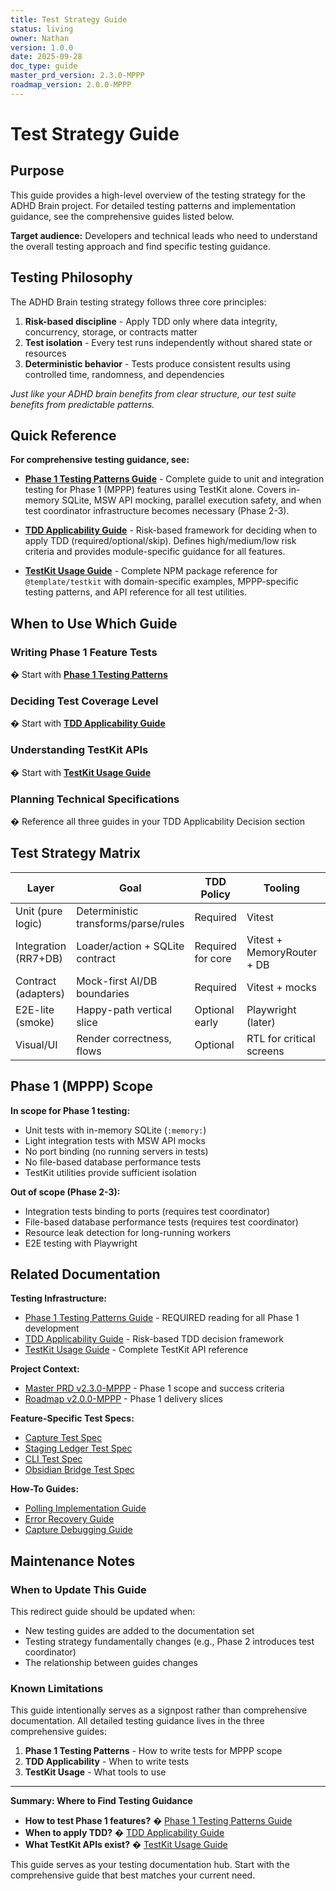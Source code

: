 ```yaml
---
title: Test Strategy Guide
status: living
owner: Nathan
version: 1.0.0
date: 2025-09-28
doc_type: guide
master_prd_version: 2.3.0-MPPP
roadmap_version: 2.0.0-MPPP
---
```


# Test Strategy Guide

## Purpose

This guide provides a high-level overview of the testing strategy for the ADHD Brain project. For detailed testing patterns and implementation guidance, see the comprehensive guides listed below.

**Target audience:** Developers and technical leads who need to understand the overall testing approach and find specific testing guidance.

## Testing Philosophy

The ADHD Brain testing strategy follows three core principles:

1. **Risk-based discipline** - Apply TDD only where data integrity, concurrency, storage, or contracts matter
2. **Test isolation** - Every test runs independently without shared state or resources
3. **Deterministic behavior** - Tests produce consistent results using controlled time, randomness, and dependencies

_Just like your ADHD brain benefits from clear structure, our test suite benefits from predictable patterns._

## Quick Reference

**For comprehensive testing guidance, see:**

- **[Phase 1 Testing Patterns Guide](./guide-phase1-testing-patterns.md)** - Complete guide to unit and integration testing for Phase 1 (MPPP) features using TestKit alone. Covers in-memory SQLite, MSW API mocking, parallel execution safety, and when test coordinator infrastructure becomes necessary (Phase 2-3).

- **[TDD Applicability Guide](./guide-tdd-applicability.md)** - Risk-based framework for deciding when to apply TDD (required/optional/skip). Defines high/medium/low risk criteria and provides module-specific guidance for all features.

- **[TestKit Usage Guide](./guide-testkit-usage.md)** - Complete NPM package reference for `@template/testkit` with domain-specific examples, MPPP-specific testing patterns, and API reference for all test utilities.

## When to Use Which Guide

### Writing Phase 1 Feature Tests

� Start with **[Phase 1 Testing Patterns](./guide-phase1-testing-patterns.md)**

### Deciding Test Coverage Level

� Start with **[TDD Applicability Guide](./guide-tdd-applicability.md)**

### Understanding TestKit APIs

� Start with **[TestKit Usage Guide](./guide-testkit-usage.md)**

### Planning Technical Specifications

� Reference all three guides in your TDD Applicability Decision section

## Test Strategy Matrix

| Layer                | Goal                                 | TDD Policy        | Tooling                    | Guide Reference   |
| -------------------- | ------------------------------------ | ----------------- | -------------------------- | ----------------- |
| Unit (pure logic)    | Deterministic transforms/parse/rules | Required          | Vitest                     | Phase 1 Patterns  |
| Integration (RR7+DB) | Loader/action + SQLite contract      | Required for core | Vitest + MemoryRouter + DB | Phase 1 Patterns  |
| Contract (adapters)  | Mock-first AI/DB boundaries          | Required          | Vitest + mocks             | TDD Applicability |
| E2E-lite (smoke)     | Happy-path vertical slice            | Optional early    | Playwright (later)         | TDD Applicability |
| Visual/UI            | Render correctness, flows            | Optional          | RTL for critical screens   | TDD Applicability |

## Phase 1 (MPPP) Scope

**In scope for Phase 1 testing:**

- Unit tests with in-memory SQLite (`:memory:`)
- Light integration tests with MSW API mocks
- No port binding (no running servers in tests)
- No file-based database performance tests
- TestKit utilities provide sufficient isolation

**Out of scope (Phase 2-3):**

- Integration tests binding to ports (requires test coordinator)
- File-based database performance tests (requires test coordinator)
- Resource leak detection for long-running workers
- E2E testing with Playwright

## Related Documentation

**Testing Infrastructure:**

- [Phase 1 Testing Patterns Guide](./guide-phase1-testing-patterns.md) - REQUIRED reading for all Phase 1 development
- [TDD Applicability Guide](./guide-tdd-applicability.md) - Risk-based TDD decision framework
- [TestKit Usage Guide](./guide-testkit-usage.md) - Complete TestKit API reference

**Project Context:**

- [Master PRD v2.3.0-MPPP](../master/prd-master.md) - Phase 1 scope and success criteria
- [Roadmap v2.0.0-MPPP](../master/roadmap.md) - Phase 1 delivery slices

**Feature-Specific Test Specs:**

- [Capture Test Spec](../features/capture/spec-capture-test.md)
- [Staging Ledger Test Spec](../features/staging-ledger/spec-staging-test.md)
- [CLI Test Spec](../features/cli/spec-cli-test.md)
- [Obsidian Bridge Test Spec](../features/obsidian-bridge/spec-obsidian-test.md)

**How-To Guides:**

- [Polling Implementation Guide](./guide-polling-implementation.md)
- [Error Recovery Guide](./guide-error-recovery.md)
- [Capture Debugging Guide](./guide-capture-debugging.md)

## Maintenance Notes

### When to Update This Guide

This redirect guide should be updated when:

- New testing guides are added to the documentation set
- Testing strategy fundamentally changes (e.g., Phase 2 introduces test coordinator)
- The relationship between guides changes

### Known Limitations

This guide intentionally serves as a signpost rather than comprehensive documentation. All detailed testing guidance lives in the three comprehensive guides:

1. **Phase 1 Testing Patterns** - How to write tests for MPPP scope
2. **TDD Applicability** - When to write tests
3. **TestKit Usage** - What tools to use

---

**Summary: Where to Find Testing Guidance**

- **How to test Phase 1 features?** � [Phase 1 Testing Patterns Guide](./guide-phase1-testing-patterns.md)
- **When to apply TDD?** � [TDD Applicability Guide](./guide-tdd-applicability.md)
- **What TestKit APIs exist?** � [TestKit Usage Guide](./guide-testkit-usage.md)

This guide serves as your testing documentation hub. Start with the comprehensive guide that best matches your current need.
